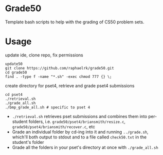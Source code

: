 # Grade50
Template bash scripts to help with the grading of CS50 problem sets.

# Usage

update ide, clone repo, fix permissions

```
update50
git clone https://github.com/raphaelrk/grade50.git
cd grade50
find . -type f -name "*.sh" -exec chmod 777 {} \;
```

create directory for pset4, retrieve and grade pset4 submissions
```
cd pset4
./retrieval.sh
./grade_all.sh
./bmp_grade_all.sh # specific to pset 4
```

- `./retrieval.sh` retrieves pset submissions and combines them into per-student folders, i.e. `grade50/pset4/briansmith/resize.c`, `grade50/pset4/briansmith/recover.c`, etc
- Grade an individual folder by cd-ing into it and running `../grade.sh`, which'll both output to stdout and to a file called `check50.txt` in the student's folder
- Grade all the folders in your pset's directory at once with `./grade_all.sh`

